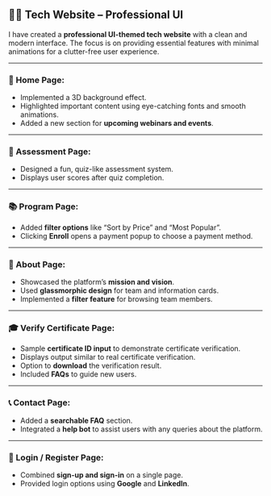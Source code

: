 
## 🧑‍💻 Tech Website – Professional UI

I have created a **professional UI-themed tech website** with a clean and modern interface. The focus is on providing essential features with minimal animations for a clutter-free user experience.

---

### 🚀 Home Page:

* Implemented a 3D background effect.
* Highlighted important content using eye-catching fonts and smooth animations.
* Added a new section for **upcoming webinars and events**.

---

### 📝 Assessment Page:

* Designed a fun, quiz-like assessment system.
* Displays user scores after quiz completion.

---

### 📚 Program Page:

* Added **filter options** like “Sort by Price” and “Most Popular”.
* Clicking **Enroll** opens a payment popup to choose a payment method.

---

### 🧾 About Page:

* Showcased the platform’s **mission and vision**.
* Used **glassmorphic design** for team and information cards.
* Implemented a **filter feature** for browsing team members.

---

### 🎓 Verify Certificate Page:

* Sample **certificate ID input** to demonstrate certificate verification.
* Displays output similar to real certificate verification.
* Option to **download** the verification result.
* Included **FAQs** to guide new users.

---

### 📞 Contact Page:

* Added a **searchable FAQ** section.
* Integrated a **help bot** to assist users with any queries about the platform.

---

### 🔐 Login / Register Page:

* Combined **sign-up and sign-in** on a single page.
* Provided login options using **Google** and **LinkedIn**.


